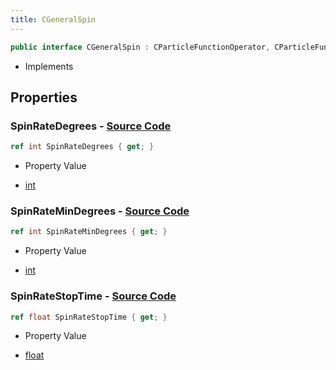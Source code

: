 ```yaml
---
title: CGeneralSpin
---
```


```csharp
public interface CGeneralSpin : CParticleFunctionOperator, CParticleFunction, ISchemaClass<CParticleFunction>, ISchemaClass<CParticleFunctionOperator>, ISchemaClass<CGeneralSpin>, ISchemaField, ISchemaClass, INativeHandle
```

- Implements

## Properties

### **SpinRateDegrees** - [Source Code](https://github.com/swiftly-solution/swiftlys2/blob/main/managed/src/SwiftlyS2.Generated/Schemas/Interfaces/CGeneralSpin.cs#L16)

```csharp
ref int SpinRateDegrees { get; }
```

- Property Value

- [int](https://learn.microsoft.com/dotnet/api/system.int32)

### **SpinRateMinDegrees** - [Source Code](https://github.com/swiftly-solution/swiftlys2/blob/main/managed/src/SwiftlyS2.Generated/Schemas/Interfaces/CGeneralSpin.cs#L18)

```csharp
ref int SpinRateMinDegrees { get; }
```

- Property Value

- [int](https://learn.microsoft.com/dotnet/api/system.int32)

### **SpinRateStopTime** - [Source Code](https://github.com/swiftly-solution/swiftlys2/blob/main/managed/src/SwiftlyS2.Generated/Schemas/Interfaces/CGeneralSpin.cs#L20)

```csharp
ref float SpinRateStopTime { get; }
```

- Property Value

- [float](https://learn.microsoft.com/dotnet/api/system.single)


